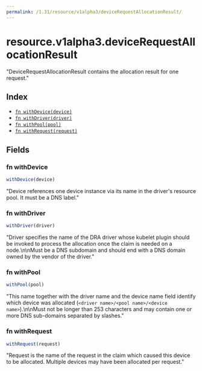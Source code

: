 ```yaml
---
permalink: /1.31/resource/v1alpha3/deviceRequestAllocationResult/
---
```


# resource.v1alpha3.deviceRequestAllocationResult

"DeviceRequestAllocationResult contains the allocation result for one request."

## Index

* [`fn withDevice(device)`](#fn-withdevice)
* [`fn withDriver(driver)`](#fn-withdriver)
* [`fn withPool(pool)`](#fn-withpool)
* [`fn withRequest(request)`](#fn-withrequest)

## Fields

### fn withDevice

```ts
withDevice(device)
```

"Device references one device instance via its name in the driver's resource pool. It must be a DNS label."

### fn withDriver

```ts
withDriver(driver)
```

"Driver specifies the name of the DRA driver whose kubelet plugin should be invoked to process the allocation once the claim is needed on a node.\n\nMust be a DNS subdomain and should end with a DNS domain owned by the vendor of the driver."

### fn withPool

```ts
withPool(pool)
```

"This name together with the driver name and the device name field identify which device was allocated (`<driver name>/<pool name>/<device name>`).\n\nMust not be longer than 253 characters and may contain one or more DNS sub-domains separated by slashes."

### fn withRequest

```ts
withRequest(request)
```

"Request is the name of the request in the claim which caused this device to be allocated. Multiple devices may have been allocated per request."